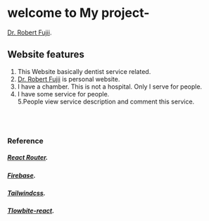 # welcome to My project-

 [Dr. Robert Fujii](https://service-review-assign11.firebaseapp.com/).

## Website features

1. This Website basically dentist service related.</br>
2. [Dr. Robert Fujii](https://service-review-assign11.firebaseapp.com/) is personal website.</br>
3. I have a chamber. This is not a hospital. Only I serve for people.</br>
4. I have some service for people.</br>
5.People view service description and comment this service.</br>
</br>
</br>


### Reference

##### [React Router](https://reactrouter.com/en/main).</br>

 ##### [Firebase](https://firebase.google.com/).</br>

 ##### [Tailwindcss](https://tailwindcss.com/docs/text-align).</br>

 ##### [Tlowbite-react](https://flowbite-react.com/card).</br>
